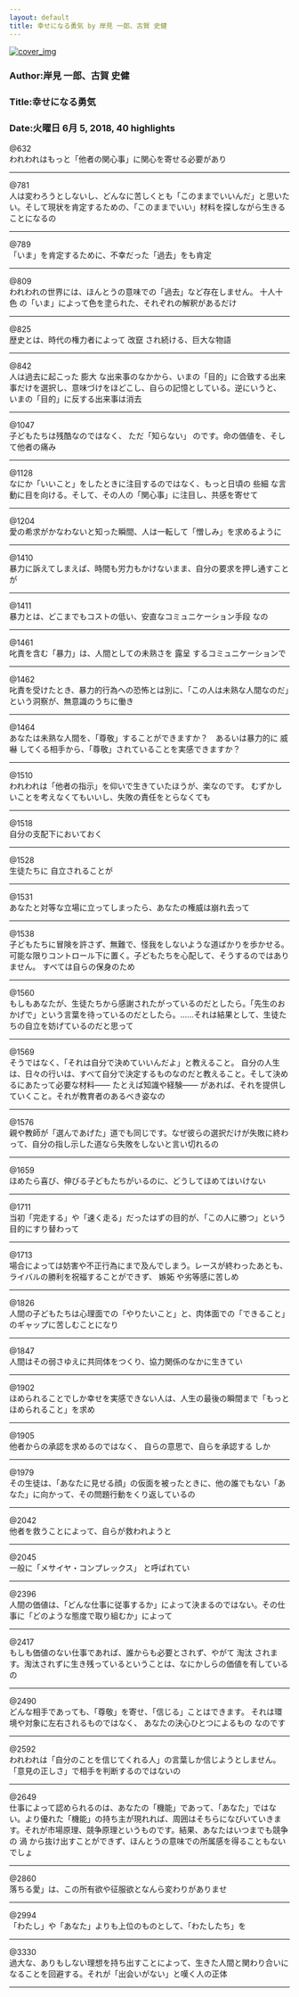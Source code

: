 ```yaml
---
layout: default
title: 幸せになる勇気 by 岸見 一郎、古賀 史健
---
```


[![cover_img](http://images-jp.amazon.com/images/P/B01AHLTSAY.09.MZZZZZZZ.jpg)](https://www.amazon.co.jp/dp/B01AHLTSAY)  
### Author:岸見 一郎、古賀 史健  
### Title:幸せになる勇気  
### Date:火曜日 6月 5, 2018, 40 highlights
  
@632  
われわれはもっと「他者の関心事」に関心を寄せる必要があり  
***
  
@781  
人は変わろうとしないし、どんなに苦しくとも「このままでいいんだ」と思いたい。そして現状を肯定するための、「このままでいい」材料を探しながら生きることになるの  
***
  
@789  
「いま」を肯定するために、不幸だった「過去」をも肯定  
***
  
@809  
われわれの世界には、ほんとうの意味での「過去」など存在しません。 十人十色 の「いま」によって色を塗られた、それぞれの解釈があるだけ  
***
  
@825  
歴史とは、時代の権力者によって 改竄 され続ける、巨大な物語  
***
  
@842  
人は過去に起こった 膨大 な出来事のなかから、いまの「目的」に合致する出来事だけを選択し、意味づけをほどこし、自らの記憶としている。逆にいうと、 いまの「目的」に反する出来事は消去  
***
  
@1047  
子どもたちは残酷なのではなく、 ただ「知らない」 のです。命の価値を、そして他者の痛み  
***
  
@1128  
なにか「いいこと」をしたときに注目するのではなく、もっと日頃の 些細 な言動に目を向ける。そして、その人の「関心事」に注目し、共感を寄せて  
***
  
@1204  
愛の希求がかなわないと知った瞬間、人は一転して「憎しみ」を求めるように  
***
  
@1410  
暴力に訴えてしまえば、時間も労力もかけないまま、自分の要求を押し通すことが  
***
  
@1411  
暴力とは、どこまでもコストの低い、安直なコミュニケーション手段 なの  
***
  
@1461  
叱責を含む「暴力」は、人間としての未熟さを 露呈 するコミュニケーションで  
***
  
@1462  
叱責を受けたとき、暴力的行為への恐怖とは別に、「この人は未熟な人間なのだ」という洞察が、無意識のうちに働き  
***
  
@1464  
あなたは未熟な人間を、「尊敬」することができますか？　あるいは暴力的に 威嚇 してくる相手から、「尊敬」されていることを実感できますか？  
***
  
@1510  
われわれは「他者の指示」を仰いで生きていたほうが、楽なのです。 むずかしいことを考えなくてもいいし、失敗の責任をとらなくても  
***
  
@1518  
自分の支配下においておく  
***
  
@1528  
生徒たちに 自立されることが  
***
  
@1531  
あなたと対等な立場に立ってしまったら、あなたの権威は崩れ去って  
***
  
@1538  
子どもたちに冒険を許さず、無難で、怪我をしないような道ばかりを歩かせる。可能な限りコントロール下に置く。子どもたちを心配して、そうするのではありません。 すべては自らの保身のため  
***
  
@1560  
もしもあなたが、生徒たちから感謝されたがっているのだとしたら。「先生のおかげで」という言葉を待っているのだとしたら。……それは結果として、生徒たちの自立を妨げているのだと思って  
***
  
@1569  
そうではなく、「それは自分で決めていいんだよ」と教えること。 自分の人生は、日々の行いは、すべて自分で決定するものなのだと教えること。そして決めるにあたって必要な材料—— たとえば知識や経験—— があれば、それを提供していくこと。それが教育者のあるべき姿なの  
***
  
@1576  
親や教師が「選んであげた」道でも同じです。なぜ彼らの選択だけが失敗に終わって、自分の指し示した道なら失敗をしないと言い切れるの  
***
  
@1659  
ほめたら喜び、伸びる子どもたちがいるのに、どうしてほめてはいけない  
***
  
@1711  
当初「完走する」や「速く走る」だったはずの目的が、「この人に勝つ」という目的にすり替わって  
***
  
@1713  
場合によっては妨害や不正行為にまで及んでしまう。レースが終わったあとも、ライバルの勝利を祝福することができず、 嫉妬 や劣等感に苦しめ  
***
  
@1826  
人間の子どもたちは心理面での「やりたいこと」と、肉体面での「できること」のギャップに苦しむことになり  
***
  
@1847  
人間はその弱さゆえに共同体をつくり、協力関係のなかに生きてい  
***
  
@1902  
ほめられることでしか幸せを実感できない人は、人生の最後の瞬間まで「もっとほめられること」を求め  
***
  
@1905  
他者からの承認を求めるのではなく、 自らの意思で、自らを承認する しか  
***
  
@1979  
その生徒は、「あなたに見せる顔」の仮面を被ったときに、他の誰でもない「あなた」に向かって、その問題行動をくり返しているの  
***
  
@2042  
他者を救うことによって、自らが救われようと  
***
  
@2045  
一般に「メサイヤ・コンプレックス」 と呼ばれてい  
***
  
@2396  
人間の価値は、「どんな仕事に従事するか」によって決まるのではない。その仕事に「どのような態度で取り組むか」によって  
***
  
@2417  
もしも価値のない仕事であれば、誰からも必要とされず、やがて 淘汰 されます。淘汰されずに生き残っているということは、なにかしらの価値を有しているの  
***
  
@2490  
どんな相手であっても、「尊敬」を寄せ、「信じる」ことはできます。 それは環境や対象に左右されるものではなく、 あなたの決心ひとつによるもの なのです  
***
  
@2592  
われわれは「自分のことを信じてくれる人」の言葉しか信じようとしません。「意見の正しさ」で相手を判断するのではないの  
***
  
@2649  
仕事によって認められるのは、あなたの「機能」であって、「あなた」ではない。より優れた「機能」の持ち主が現れれば、周囲はそちらになびいていきます。それが市場原理、競争原理というものです。結果、あなたはいつまでも競争の 渦 から抜け出すことができず、ほんとうの意味での所属感を得ることもないでしょ  
***
  
@2860  
落ちる愛」は、この所有欲や征服欲となんら変わりがありませ  
***
  
@2994  
「わたし」や「あなた」よりも上位のものとして、「わたしたち」を  
***
  
@3330  
過大な、ありもしない理想を持ち出すことによって、生きた人間と関わり合いになることを回避する。それが「出会いがない」と嘆く人の正体  
***